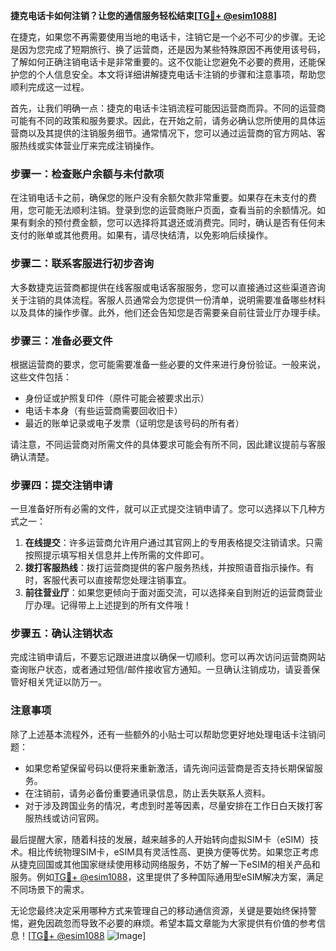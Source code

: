 **捷克电话卡如何注销？让您的通信服务轻松结束[[TG💪+ @esim1088](https://t.me/s/esim1088)]**

在捷克，如果您不再需要使用当地的电话卡，注销它是一个必不可少的步骤。无论是因为您完成了短期旅行、换了运营商，还是因为某些特殊原因不再使用该号码，了解如何正确注销电话卡是非常重要的。这不仅能让您避免不必要的费用，还能保护您的个人信息安全。本文将详细讲解捷克电话卡注销的步骤和注意事项，帮助您顺利完成这一过程。

首先，让我们明确一点：捷克的电话卡注销流程可能因运营商而异。不同的运营商可能有不同的政策和服务要求。因此，在开始之前，请务必确认您所使用的具体运营商以及其提供的注销服务细节。通常情况下，您可以通过运营商的官方网站、客服热线或实体营业厅来完成注销操作。

### 步骤一：检查账户余额与未付款项

在注销电话卡之前，确保您的账户没有余额欠款非常重要。如果存在未支付的费用，您可能无法顺利注销。登录到您的运营商账户页面，查看当前的余额情况。如果有剩余的预付费金额，您可以选择将其退还或消费完。同时，确认是否有任何未支付的账单或其他费用。如果有，请尽快结清，以免影响后续操作。

### 步骤二：联系客服进行初步咨询

大多数捷克运营商都提供在线客服或电话客服服务，您可以直接通过这些渠道咨询关于注销的具体流程。客服人员通常会为您提供一份清单，说明需要准备哪些材料以及具体的操作步骤。此外，他们还会告知您是否需要亲自前往营业厅办理手续。

### 步骤三：准备必要文件

根据运营商的要求，您可能需要准备一些必要的文件来进行身份验证。一般来说，这些文件包括：

- 身份证或护照复印件（原件可能会被要求出示）
- 电话卡本身（有些运营商需要回收旧卡）
- 最近的账单记录或电子发票（证明您是该号码的所有者）

请注意，不同运营商对所需文件的具体要求可能会有所不同，因此建议提前与客服确认清楚。

### 步骤四：提交注销申请

一旦准备好所有必需的文件，就可以正式提交注销申请了。您可以选择以下几种方式之一：

1. **在线提交**：许多运营商允许用户通过其官网上的专用表格提交注销请求。只需按照提示填写相关信息并上传所需的文件即可。
2. **拨打客服热线**：拨打运营商提供的客户服务热线，并按照语音指示操作。有时，客服代表可以直接帮您处理注销事宜。
3. **前往营业厅**：如果您更倾向于面对面交流，可以选择亲自到附近的运营商营业厅办理。记得带上上述提到的所有文件哦！

### 步骤五：确认注销状态

完成注销申请后，不要忘记跟进进度以确保一切顺利。您可以再次访问运营商网站查询账户状态，或者通过短信/邮件接收官方通知。一旦确认注销成功，请妥善保管好相关凭证以防万一。

### 注意事项

除了上述基本流程外，还有一些额外的小贴士可以帮助您更好地处理电话卡注销问题：

- 如果您希望保留号码以便将来重新激活，请先询问运营商是否支持长期保留服务。
- 在注销前，请务必备份重要通讯录信息，防止丢失联系人资料。
- 对于涉及跨国业务的情况，考虑到时差等因素，尽量安排在工作日白天拨打客服热线或访问官网。

最后提醒大家，随着科技的发展，越来越多的人开始转向虚拟SIM卡（eSIM）技术。相比传统物理SIM卡，eSIM具有灵活性高、更换方便等优势。如果您正考虑从捷克回国或其他国家继续使用移动网络服务，不妨了解一下eSIM的相关产品和服务。例如[TG💪+ @esim1088](https://t.me/s/esim1088)，这里提供了多种国际通用型eSIM解决方案，满足不同场景下的需求。

无论您最终决定采用哪种方式来管理自己的移动通信资源，关键是要始终保持警惕，避免因疏忽而导致不必要的麻烦。希望本篇文章能为大家提供有价值的参考信息！[[TG💪+ @esim1088](https://t.me/s/esim1088) ![Image](https://i.postimg.cc/4NQfJmqS/Snipaste-2025-05-13-00-14-12.png)]